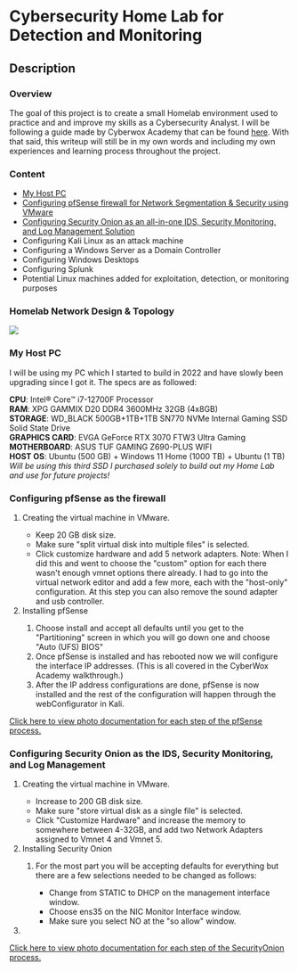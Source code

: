 <h1>Cybersecurity Home Lab for Detection and Monitoring</h1>

<h2>Description</h2>
<h3> Overview </h3>
<p> The goal of this project is to create a small Homelab environment used to practice and and improve my skills as a Cybersecurity Analyst. I will be following a guide made by Cyberwox Academy that can be found <a href = "https://cyberwoxacademy.com/building-a-cybersecurity-homelab-for-detection-monitoring/">here</a>. With that said, this writeup will still be in my own words and including my own experiences and learning process throughout the project.</p>

<h3> Content </h3>
<ul>
 <li><a href="#host">My Host PC</a></li>
 <li><a href="#pfsense">Configuring pfSense firewall for Network Segmentation & Security using VMware</a></li>
 <li><a href="#securityonion">Configuring Security Onion as an all-in-one IDS, Security Monitoring, and Log Management Solution</a></li>
 <li>Configuring Kali Linux as an attack machine</li>
 <li>Configuring a Windows Server as a Domain Controller</li>
 <li>Configuring Windows Desktops</li>
 <li>Configuring Splunk</li>
 <li>Potential Linux machines added for exploitation, detection, or monitoring purposes</li>
</ul>

<h3>Homelab Network Design & Topology</h3>
<img src = "https://static.wixstatic.com/media/1f97f7_c3819a585fb44cc896e93c99d512ba1a~mv2.jpg/v1/fill/w_740,h_496,al_c,q_90/1f97f7_c3819a585fb44cc896e93c99d512ba1a~mv2.webp"/>

<h3><a id = "host">My Host PC</a></h3>
<p>I will be using my PC which I started to build in 2022 and have slowly been upgrading since I got it. The specs are as followed:
 
 <b>CPU</b>: Intel® Core™ i7-12700F Processor<br>
 <b>RAM</b>: XPG GAMMIX D20 DDR4 3600MHz 32GB (4x8GB)<br>
 <b>STORAGE</b>: WD_BLACK 500GB+1TB+1TB SN770 NVMe Internal Gaming SSD Solid State Drive<br>
 <b>GRAPHICS CARD</b>: EVGA GeForce RTX 3070 FTW3 Ultra Gaming<br>
 <b>MOTHERBOARD</b>: ASUS TUF GAMING Z690-PLUS WIFI<br>
 <b>HOST OS</b>: Ubuntu (500 GB) + Windows 11 Home (1000 TB) + Ubuntu (1 TB) *Will be using this third SSD I purchased solely to build
 out my Home Lab and use for future projects!*<br>
</p>

<h3><a id = "pfsense">Configuring pfSense as the firewall</a></h3>

<ol>
 <li>Creating the virtual machine in VMware.</li>
  <ul>
   <li>Keep 20 GB disk size.</li>
   <li>Make sure "split virtual disk into multiple files" is selected.</li>
   <li>Click customize hardware and add 5 network adapters. Note: When I did this and went to choose the "custom" option for each there wasn't enough 
    vmnet options there already. I had to go into the virtual network editor and add a few more, each with the "host-only" configuration. At this step
    you can also remove the sound adapter and usb controller.</li>
  </ul>
 <li>Installing pfSense</li>
  <ol>
   <li>Choose install and accept all defaults until you get to the "Partitioning" screen in which you will go down one and choose "Auto (UFS) BIOS"</li>
   <li>Once pfSense is installed and has rebooted now we will configure the interface IP addresses. (This is all covered in the CyberWox Academy
   walkthrough.)</li> 
   <li>After the IP address configurations are done, pfSense is now installed and the rest of the configuration will happen through the webConfigurator
    in Kali.</li>
  </ol>
</ol>
<a href = "https://github.com/harleydel/Cybersecurity-Home-Lab/wiki/Installing-and-Configuring-pfSense-Firewall">Click here to view photo documentation for each step of the pfSense process.</a>

<h3><a id = "securityonion">Configuring Security Onion as the IDS, Security Monitoring, and Log Management</a></h3>
<ol>
 <li>Creating the virtual machine in VMware.</li>
  <ul>
   <li>Increase to 200 GB disk size.</li>
   <li>Make sure "store virtual disk as a single file" is selected.</li>
   <li>Click "Customize Hardware" and increase the memory to somewhere between 4-32GB, and add two Network Adapters assigned to Vmnet 4 and Vmnet 5.</li>
  </ul>
 <li>Installing Security Onion</li>
  <ol>
   <li>For the most part you will be accepting defaults for everything but there are a few selections needed to be changed as follows:</li>
   <ul>
    <li>Change from STATIC to DHCP on the management interface window.</li>
    <li>Choose ens35 on the NIC Monitor Interface window.</li>
    <li>Make sure you select NO at the "so allow" window.</li>
   </ul>
  </ol>
 <li>
</ol>
<a href = "https://github.com/harleydel/Cybersecurity-Home-Lab/wiki/Installing-and-Configuring-Security-Onion">Click here to view photo documentation for each step of the SecurityOnion process.</a>

<br />

<!--
 ```diff
- text in red
+ text in green
! text in orange
# text in gray
@@ text in purple (and bold)@@
```
--!>
